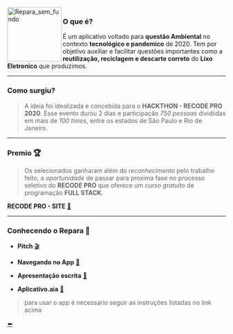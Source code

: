 <img width="125" align="left" alt="Repara_sem_fundo" src="https://user-images.githubusercontent.com/65131471/88334437-27d62700-cd08-11ea-8d8d-2726d3d745c2.png">

### O que é?
É um aplicativo voltado para **questão Ambiental** no contexto **tecnológico e pandemico** de 2020. Tem por objetivo auxiliar e facilitar questões importantes como a **reutilização, reciclagem e descarte correto** do **Lixo Eletronico** que produzimos.


---
### Como surgiu?
> A ideia foi idealizada e concebida para o **HACKTHON - RECODE PRO 2020**. Esse evento durou 2 dias e participação *750 pessoas* dividiidas em mais de *100 times*, entre os estados de São Paulo e Rio de Janeiro.

---
### Premio :trophy:
> Os selecionados ganharam além do *reconhecimento* pelo trabalho feito, a *oportunidade* de passar para proxima fase no processo seletivo do **RECODE PRO** que oferece um *curso gratuito* de programação **FULL STACK**.

**RECODE PRO - SITE** [:link:](https://www.recodepro.org.br/)

---
### Conhecendo o Repara :mag_right:

* **Pitch** [:clapper:](https://www.youtube.com/watch?v=pXaGtlmZyS8)

* **Navegando no App** [:speedboat:](https://www.youtube.com/watch?v=q7Xnd_zlObE)

* **Apresentação escrita** [:bookmark_tabs:](https://github.com/duartecgustavo/Repara/blob/master/arquivos/Repara%20PDF.pdf)

* **Aplicativo.aia** [:floppy_disk:](https://github.com/duartecgustavo/Repara/blob/master/arquivos/tuto-install-app.md)
> para usar o app é necessario seguir as instruções listadas no link acima 


[:arrow_left:](https://github.com/duartecgustavo)
